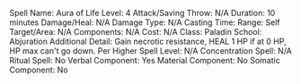 
Spell Name: Aura of Life
Level: 4
Attack/Saving Throw: N/A
Duration: 10 minutes
Damage/Heal: N/A
Damage Type: N/A
Casting Time: 
Range: Self
Target/Area: N/A
Components: N/A
Cost: N/A
Class: Paladin
School: Abjuration
Additional Detail: Gain necrotic resistance, HEAL 1 HP if at 0 HP, HP max can't go down.
Per Higher Spell Level: N/A
Concentration Spell: N/A
Ritual Spell: No
Verbal Component: Yes
Material Component: No
Somatic Component: No
